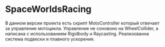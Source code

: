 # SpaceWorldsRacing

В данном версии проекта есть скрипт MotoController который отвечает за управление мотоцикла. Управление не соновоно на WheelCollider, а написана с использованием Rigidbody и Raycasting. Реализованна система подвески и плавного ускорения.
